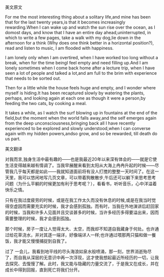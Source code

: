 美文原文

For me the most interesting thing about a solitary life,and mine has been that for the last twenty years,is that it becomes increasingly rewarding.When I can wake up and watch the sun rise over the ocean, as I domost days, and know that I have an entire day ahead,uninterrupted, in which to write a few pages, take a walk with my dog,lie down in the afternoon for a think (Why does one think better in a horizontal position?), read and listen to music, I am flooded with happiness.

I am lonely only when I am overtired, when I have worked too long without a break, when for the time beingI feel empty and need filling up.And I am lonely sometimes when I come back home after a lecture trip, when I have seen a lot of people and talked a lot,and am full to the brim with experience that needs to be sorted out.

Then for a little while the house feels huge and empty, and I wonder where myself is hiding.It has been recaptured slowly by watering the plants, perhaps, and looking again at each one as though it were a person,by feeding the two cats, by cooking a meal.

It takes a while, as I watch the surf blowing up in fountains at the end of the field,but the moment when the world falls away,and the self emerges again from the deep unconsciousness,bringing back all I have recently experienced to be explored and slowly understood,when I can converse again with my hidden powers,andso grow, and so be rewarded, till death do us part. 



美文翻译

对我而言,独身生活中最有趣的——也是我最近20年以来深有体会的——就是它使生活变得越来越有情调了。当我早展醒来看到太阳从大海上冉冉升起的时候——尽管我几乎每天都是如此——我就知道面前将有没人打搅的整整一天时间了。在这一天里，我可以悠闲地写几页文章，可以带着狗散散步,午后还可以躺下来思考思考问题（为什么平躺的时候更加有利于思考呢？），看看书，听听音乐，心中洋溢着快乐之情。

只有在我过度疲劳的时候，或是在我工作太久而没有休息的时候,或是在我当时觉得空虚因而需要充实的时候，我才会感到孤独。而有时，当我在外地演讲后赶回家的时候，当我和许多人见面并且交谈甚多的时候，当许多经历多得要溢出来，因而需要整理的时候，我才会感到孤独。

那个时候，房子一度让人觉得太大、太空，而我却不知道自我藏身于何处。也许通过给花草浇水，并对其逐一端详，好像端详人一样;也许通过喂那两只猫和做一餐饭，我才能又慢慢捕捉到自我了。

过了 一会儿，我看到地平线的尽头海浪如泉水般喷涌，那一刻，世界消逝殆尽了，而自我从深层的无意识中再一次浮现，这才使我想起最近所经历的一切，让我去探究、去愎慢了解。此时，我又能与隐藏的力量交流了，于是我又在成长，并在成长中得到回报，直到死亡将我们分开。 

